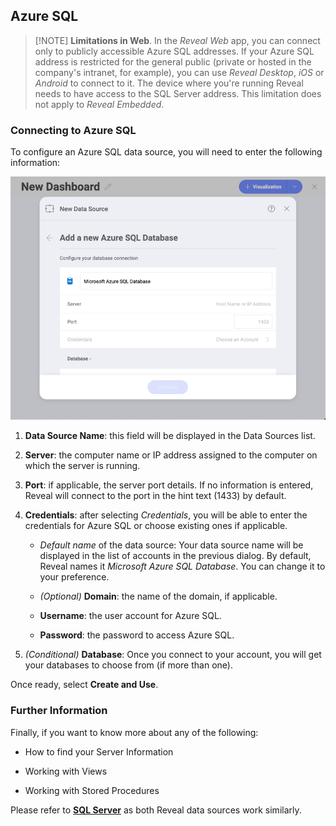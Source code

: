 ## Azure SQL

>[!NOTE] **Limitations in Web**. In the *Reveal Web* app, you can connect only to publicly accessible Azure SQL addresses. If your Azure SQL address is restricted for the general public (private or hosted in the company's intranet, for example), you can use *Reveal Desktop*, *iOS* or *Android* to connect to it. The device where you're running Reveal needs to have access to the SQL Server address. This limitation does not apply to *Reveal Embedded*.

### Connecting to Azure SQL

To configure an Azure SQL data source, you will need to enter the following information:

![Opening Reveal's AzureSQL data source configuration screen](images/enter-Azure-SQL-details.png)

1.  **Data Source Name**: this field will be displayed in the Data
    Sources list.

2.  **Server**: the computer name or IP address assigned to the computer
    on which the server is running.

3.  **Port**: if applicable, the server port details. If no information
    is entered, Reveal will connect to the port in the hint text (1433)
    by default.

4.  **Credentials**: after selecting *Credentials*, you will be able to
    enter the credentials for Azure SQL or choose existing ones if
    applicable.

      - *Default name* of the data source: Your data source name will be displayed in the list of accounts in the previous dialog. By default, Reveal names it *Microsoft Azure SQL Database*. You can change it to your preference.


      - *(Optional)* **Domain**: the name of the domain, if applicable.

      - **Username**: the user account for Azure SQL.

      - **Password**: the password to access Azure SQL.

5.  *(Conditional)* **Database**: Once you connect to your account, you
    will get your databases to choose from (if more than one).

Once ready, select **Create and Use**.

### Further Information

Finally, if you want to know more about any of the following:

  - How to find your Server Information

  - Working with Views

  - Working with Stored Procedures

Please refer to [**SQL Server**](microsoft-sql-server.html#how-to-find-server) as both Reveal data sources work similarly.
